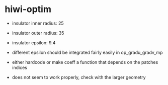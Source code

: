 # hiwi-optim

- insulator inner radius: 25
- insulator outer radius: 35
- insulator epsilon: 9.4

- different epsilon should be integrated fairly easily in op_gradu_gradv_mp 
- either hardcode or make coeff a function that depends on the patches indices
- does not seem to work properly, check with the larger geometry

